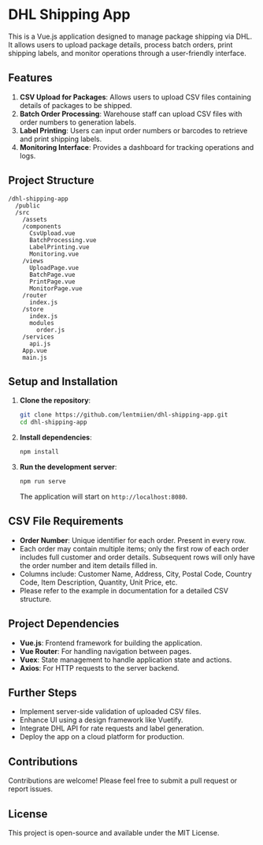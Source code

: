 # DHL Shipping App

This is a Vue.js application designed to manage package shipping via DHL. It allows users to upload package details, process batch orders, print shipping labels, and monitor operations through a user-friendly interface.

## Features

1. **CSV Upload for Packages**: Allows users to upload CSV files containing details of packages to be shipped.
2. **Batch Order Processing**: Warehouse staff can upload CSV files with order numbers to generation labels.
3. **Label Printing**: Users can input order numbers or barcodes to retrieve and print shipping labels.
4. **Monitoring Interface**: Provides a dashboard for tracking operations and logs.

## Project Structure

```
/dhl-shipping-app
  /public
  /src
    /assets
    /components
      CsvUpload.vue
      BatchProcessing.vue
      LabelPrinting.vue
      Monitoring.vue
    /views
      UploadPage.vue
      BatchPage.vue
      PrintPage.vue
      MonitorPage.vue
    /router
      index.js
    /store
      index.js
      modules
        order.js
    /services
      api.js
    App.vue
    main.js
```

## Setup and Installation

1. **Clone the repository**:

   ```bash
   git clone https://github.com/lentmiien/dhl-shipping-app.git
   cd dhl-shipping-app
   ```

2. **Install dependencies**:

   ```bash
   npm install
   ```

3. **Run the development server**:

   ```bash
   npm run serve
   ```

   The application will start on `http://localhost:8080`.

## CSV File Requirements

- **Order Number**: Unique identifier for each order. Present in every row.
- Each order may contain multiple items; only the first row of each order includes full customer and order details. Subsequent rows will only have the order number and item details filled in.
- Columns include: Customer Name, Address, City, Postal Code, Country Code, Item Description, Quantity, Unit Price, etc.
- Please refer to the example in documentation for a detailed CSV structure.

## Project Dependencies

- **Vue.js**: Frontend framework for building the application.
- **Vue Router**: For handling navigation between pages.
- **Vuex**: State management to handle application state and actions.
- **Axios**: For HTTP requests to the server backend.

## Further Steps

- Implement server-side validation of uploaded CSV files.
- Enhance UI using a design framework like Vuetify.
- Integrate DHL API for rate requests and label generation.
- Deploy the app on a cloud platform for production.

## Contributions

Contributions are welcome! Please feel free to submit a pull request or report issues.

## License

This project is open-source and available under the MIT License.

